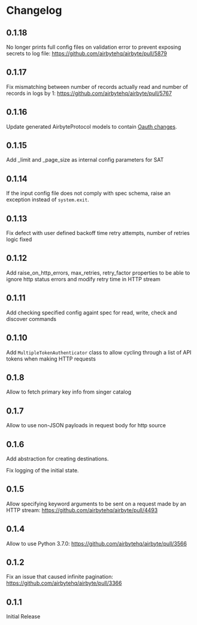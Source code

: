 # Changelog

## 0.1.18
No longer prints full config files on validation error to prevent exposing secrets to log file: https://github.com/airbytehq/airbyte/pull/5879

## 0.1.17
Fix mismatching between number of records actually read and number of records in logs by 1: https://github.com/airbytehq/airbyte/pull/5767

## 0.1.16
Update generated AirbyteProtocol models to contain [Oauth changes](https://github.com/airbytehq/airbyte/pull/5776).

## 0.1.15
Add \_limit and \_page_size as internal config parameters for SAT

## 0.1.14
If the input config file does not comply with spec schema, raise an exception instead of `system.exit`.

## 0.1.13
Fix defect with user defined backoff time retry attempts, number of retries logic fixed

## 0.1.12
Add raise_on_http_errors, max_retries, retry_factor properties to be able to ignore http status errors and modify retry time in HTTP stream

## 0.1.11
Add checking specified config againt spec for read, write, check and discover commands

## 0.1.10
Add `MultipleTokenAuthenticator` class to allow cycling through a list of API tokens when making HTTP requests

## 0.1.8
Allow to fetch primary key info from singer catalog

## 0.1.7
Allow to use non-JSON payloads in request body for http source

## 0.1.6
Add abstraction for creating destinations.

Fix logging of the initial state.

## 0.1.5
Allow specifying keyword arguments to be sent on a request made by an HTTP stream: https://github.com/airbytehq/airbyte/pull/4493

## 0.1.4
Allow to use Python 3.7.0: https://github.com/airbytehq/airbyte/pull/3566

## 0.1.2
Fix an issue that caused infinite pagination: https://github.com/airbytehq/airbyte/pull/3366

## 0.1.1
Initial Release
